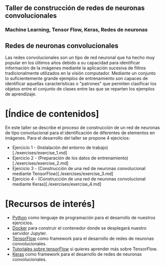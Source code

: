 ## Taller de construcción de redes de neuronas convolucionales 
### Machine Learning, Tensor Flow, Keras, Redes de neuronas

## Redes de neuronas convolucionales

Las redes convolucionales son un tipo de red neuronal que ha hecho muy popular en los últimos años debido a su capacidad para identificar información de la imágenes mediante la aplicación sucesiva de filtros tradicionalmente utilizados en la visión computador. Mediante un conjunto lo suficientemente grande ejemplos de entrenamiento son capaces de identificar aquellas características o "patrones" que permiten clasificar los objetos entre el conjunto de clases entre las que se reparten los ejemplos de aprendizaje.

[Índice de contenidos]
=================

En este taller se describe el proceso de construcción de un red de neuronas de tipo convolucional para el identificación de diferentes de elementos en imágenes. Para el desarrollo del taller se propone 4 ejecicios:

* Ejercicio 1 - (Instalación del entorno de trabajo)[./exercises/exercise_1.md] 
* Ejercicio 2 - (Preparación de los datos de entrenamiento)[./exercises/exercise_2.md]
* Ejercicio 3 - (Construcción de una red de neuronas convolucional mediante TensorFlow)[./exercises/exercise_3.md]
* Ejercicio 4 - (Construcción de una red de neuronas convolucional mediante Keras)[./exercises/exercise_4.md]


[Recursos de interés]
=================

- [Python](https://www.python.org/) como lenguaje de programación para el desarrollo de nuestros ejercicios.
- [Docker](https://docs.docker.com/) para construir el contenedor donde se desplegará nuestro servidor Jupyter.
- [TensorFlow](https://www.tensorflow.org/) como framework para el desarrollo de redes de neuronas convolucionales.
- [Tutoriales sobre tensorFlow](https://www.tensorflow.org/tutorials) si quieres aprender más sobre TensorFlow.
- [Keras](https://keras.io/) como framework para el desarrollo de redes de neuronas convolucionales.
